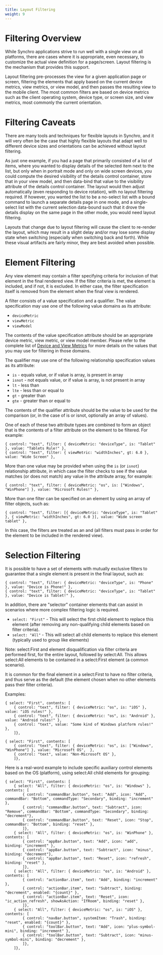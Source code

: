 ```yaml
---
title: Layout Filtering
weight: 9
---
```


# Filtering Overview

While Synchro applications strive to run well with a single view on all platforms, there are cases where it is appropriate, even necessary,
to customize the actual view definition for a page/screen. Layout filtering is the mechanism that provides this support.

Layout filtering pre-processes the view for a given application page or screen, filtering the elements that apply based on the current
device metrics, view metrics, or view model, and then passes the resulting view to the mobile client. The most common filters are based
on device metrics such as the client operating system, device type, or screen size, and view metrics, most commonly the current orientation.

# Filtering Caveats

There are many tools and techniques for flexible layouts in Synchro, and it will very often be the case that highly flexible layouts that
adapt well to different device sizes and orientations can be achieved without layout filtering.

As just one example, if you had a page that primarily consisted of a list of items, where you wanted to display details of the selected
item next to the list, but only when in portrait mode and only on wide screen devices, you could compute the desired visibility of the
details control container, store that in your view model, and then data-bind that value to the visibility attribute of the details control
container. The layout would then adjust automatically (even responding to device rotation), with no layout filtering required. If however,
you wanted the list to be a no-select list with a bound command to launch a separate details page in one mode, and a single-select list
with the current selection data-bound such that it drove the details display on the same page in the other mode, you would need layout filtering.

Layouts that change due to layout filtering will cause the client to re-render the layout, which may result in a slight delay and/or may lose
some display state when switching (especially when switching back and forth). While these visual artifacts are fairly minor, they are best
avoided when possible.

# Element Filtering

Any view element may contain a filter specifying criteria for inclusion of that element in the final rendered view. If the filter criteria
is met, the element is included, and if not, it is excluded. In either case, the filter specification itself is removed from the element
when the final view is rendered.

A filter consists of a value specification and a qualifier. The value specification may use one of the following value domains as its attribute:

* `deviceMetric`
* `viewMetric`
* `viewModel`

The contents of the value specification attribute should be an appropriate device metric, view metric, or view model member. Please refer
to the complete list of [Device and View Metrics](device-and-view-metrics) for more details on the values that you may use for filtering in those domains.

The qualifier may use one of the following relationship specification values as its attribute:

* `is` - equals value, or if value is array, is present in array
* `isnot` - not equals value, or if value is array, is not present in array
* `lt` - less than
* `lte` - less than or equal to
* `gt` - greater than
* `gte` - greater than or equal to

The contents of the qualifier attribute should be the value to be used for the comparison (or, in the case of is or isnot, optionally
an array of values).

One of each of these two attribute types are combined to form an object that is the contents of a filter attribute on the element to
be filtered. For example:

    { control: "text", filter: { deviceMetric: "deviceType", is: "Tablet" }, value: "Tablets Rule!" },
    { control: "text", filter: { viewMetric: "widthInches", gt: 6.0 }, value: "Wide Screen" },

More than one value may be provided when using the `is` (or `isnot`) relationship attribute, in which case the filter checks to see if the
value matches (or does not match) any value in the attribute array, for example:

    { control: "text", filter: { deviceMetric: "os", is: ["Windows", "WinPhone"] }, value: "Microsoft Rules!" },

More than one filter can be specified on an element by using an array of filter objects, such as:

    { control: "text", filter: [{ deviceMetric: "deviceType", is: "Tablet" }, { viewMetric: "widthInches", gt: 6.0 }], value: "Wide screen tablet" },

In this case, the filters are treated as an and (all filters must pass in order for the element to be included in the rendered view).

# Selection Filtering

It is possible to have a set of elements with mutually exclusive filters to guarantee that a single element is present in the final
layout, such as:

    { control: "text", filter: { deviceMetric: "deviceType", is: "Phone" }, value: "Device is Phone!" },
    { control: "text", filter: { deviceMetric: "deviceType", is: "Tablet" }, value: "Device is Tablet!" },

In addition, there are "selector" container elements that can assist in scenarios where more complex filtering logic is required.

* `select: "First"` - This will select the first child element to replace this element (after removing any non-qualifying child elements based on filter criteria).
* `select: "All"` - This will select all child elements to replace this element (typically used to group like elements)

Note: select:First and element disqualification via filter criteria are performed first, for the entire layout, followed by select:All. This allows select:All elements to be contained in a select:First element (a common scenario).

It is common for the final element in a select:First to have no filter criteria, and thus serve as the default (the element chosen when
no other elements pass their filter criteria).

Examples:

    { select: "First", contents: [
        { control: "text", filter: { deviceMetric: "os", is: "iOS" }, value: "iOS rules!" },
        { control: "text", filter: { deviceMetric: "os", is: "Android" }, value: "Android rules!" },
        { control: "text", value: "Some kind of Windows platform rules!" },
        ]},

    { select: "First", contents: [
        { control: "text", filter: { deviceMetric: "os", is: ["Windows", "WinPhone"] }, value: "Microsoft OS",  },
        { control: "text", value: "Non-Microsoft OS" },
        ]},

Here is a real-word example to include specific auxiliary control elements based on the OS (platform), using select:All child elements
for grouping:

    { select: "First", contents: [
        { select: "All", filter: { deviceMetric: "os", is: "Windows" }, contents: [
            { control: "commandBar.button", text: "Add", icon: "Add", commandBar: "Bottom", commandType: "Secondary", binding: "increment" },
            { control: "commandBar.button", text: "Subtract", icon: "Remove", commandBar: "Bottom", commandType: "Secondary", binding: "decrement"},
            { control: "commandBar.button", text: "Reset", icon: "Stop", commandBar: "Bottom", binding: "reset" },
            ]},
        { select: "All", filter: { deviceMetric: "os", is: "WinPhone" }, contents: [
            { control: "appBar.button", text: "Add", icon: "add",  binding: "increment" },
            { control: "appBar.button", text: "Subtract", icon: "minus", binding: "decrement"},
            { control: "appBar.button", text: "Reset", icon: "refresh", binding: "reset" },
            ]},
        { select: "All", filter: { deviceMetric: "os", is: "Android" }, contents: [
            { control: "actionBar.item", text: "Add", binding: "increment" },
            { control: "actionBar.item", text: "Subtract", binding: "decrement", enabled: "{count}" },
            { control: "actionBar.item", text: "Reset", icon: "ic_action_refresh", showAsAction: "IfRoom", binding: "reset" },
            ]},
        { select: "All", filter: { deviceMetric: "os", is: "iOS" }, contents: [
            { control: "navBar.button", systemItem: "Trash", binding: "reset", enabled: "{count}" },
            { control: "toolBar.button", text: "Add", icon: "plus-symbol-mini", binding: "increment" },
            { control: "toolBar.button", text: "Subtract", icon: "minus-symbol-mini", binding: "decrement" },
            ]},
        ]},
